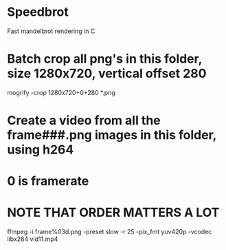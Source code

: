 Speedbrot
=========

Fast mandelbrot rendering in C

# Batch crop all png's in this folder, size 1280x720, vertical offset 280
mogrify -crop 1280x720+0+280 *.png

# Create a video from all the frame###.png images in this folder, using h264
#  0 is framerate
# NOTE THAT ORDER MATTERS A LOT
ffmpeg -i frame%03d.png -preset slow -r 25 -pix_fmt yuv420p -vcodec libx264 vid11.mp4